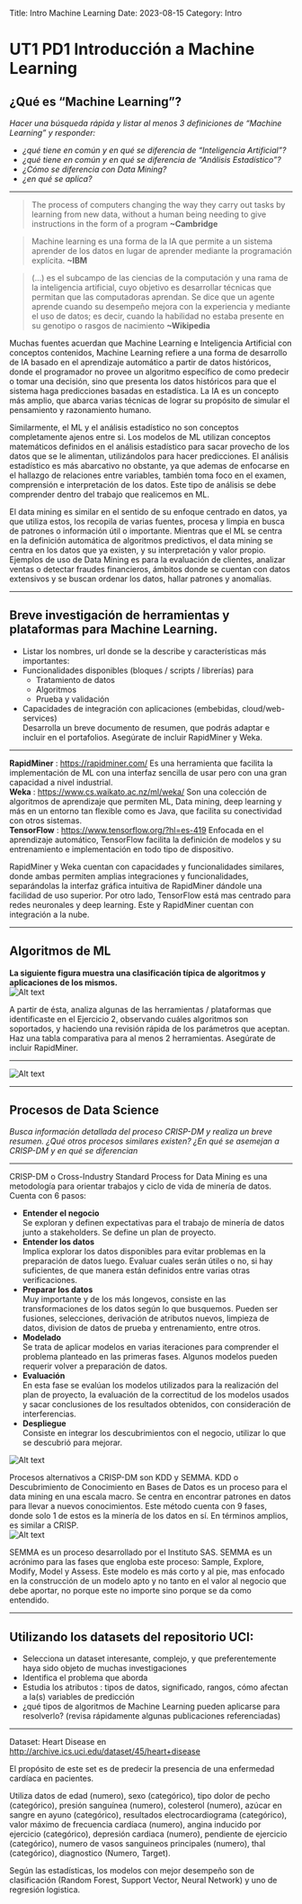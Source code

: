 Title: Intro Machine Learning
Date: 2023-08-15
Category: Intro


# UT1 PD1 Introducción a Machine Learning  
## ¿Qué es “Machine Learning”?
*Hacer una búsqueda rápida y listar al menos 3 definiciones de “Machine Learning” y
responder:*
- *¿qué tiene en común y en qué se diferencia de “Inteligencia Artificial”?*
- *¿qué tiene en común y en qué se diferencia de “Análisis Estadístico”?*
- *¿Cómo se diferencia con Data Mining?*
- *¿en qué se aplica?*
---
> The process of computers changing the way they carry out tasks by learning from new data, without a human being needing to give instructions in the form of a program **~Cambridge**

> Machine learning es una forma de la IA que permite a un sistema aprender de los datos en lugar de aprender mediante la programación explícita.  **~IBM**

> (...) es el subcampo de las ciencias de la computación y una rama de la inteligencia artificial, cuyo objetivo es desarrollar técnicas que permitan que las computadoras aprendan. Se dice que un agente aprende cuando su desempeño mejora con la experiencia y mediante el uso de datos; es decir, cuando la habilidad no estaba presente en su genotipo o rasgos de nacimiento **~Wikipedia**

Muchas fuentes acuerdan que Machine Learning e Inteligencia Artificial con conceptos contenidos, Machine Learning refiere a una forma de desarrollo de IA basado en el aprendizaje automático a partir de datos históricos, donde el programador no provee un algoritmo específico de como predecir o tomar una decisión, sino que presenta los datos históricos para que el sistema haga predicciones basadas en estadística. 
La IA es un concepto más amplio, que abarca varias técnicas de lograr su propósito de simular el pensamiento y razonamiento humano.

Similarmente, el ML y el análisis estadístico no son conceptos completamente ajenos entre si. Los modelos de ML utilizan conceptos matemáticos definidos en el análisis estadístico para sacar provecho de los datos que se le alimentan, utilizándolos para hacer predicciones.
El análisis estadístico es más abarcativo no obstante, ya que ademas de enfocarse en el hallazgo de relaciones entre variables, también toma foco en el examen, comprensión e interpretación de los datos. Este tipo de análisis se debe comprender dentro del trabajo que realicemos en ML.

El data mining es similar en el sentido de su enfoque centrado en datos, ya que utiliza estos, los recopila de varias fuentes, procesa y limpia en busca de patrones o información útil o importante. 
Mientras que el ML se centra en la definición automática de algoritmos predictivos, el data mining se centra en los datos que ya existen, y su interpretación y valor propio.
Ejemplos de uso de Data Mining es para la evaluación de clientes, analizar ventas o detectar fraudes financieros, ámbitos donde se cuentan con datos extensivos y se buscan ordenar los datos, hallar patrones y anomalías.  

--- 
## Breve investigación de herramientas y plataformas para Machine Learning.  
- Listar los nombres, url donde se la describe y características más importantes:
- Funcionalidades disponibles (bloques / scripts / librerías) para
    - Tratamiento de datos
    - Algoritmos
    - Prueba y validación
- Capacidades de integración con aplicaciones (embebidas, cloud/web-services)  
Desarrolla un breve documento de resumen, que podrás adaptar e incluir en el
portafolios. Asegúrate de incluir RapidMiner y Weka.
---  

**RapidMiner** :   https://rapidminer.com/  Es una herramienta que facilita la implementación de ML con una interfaz sencilla de usar pero con una gran capacidad a nivel industrial.  
**Weka** :   https://www.cs.waikato.ac.nz/ml/weka/  Son una colección de algoritmos de aprendizaje que permiten ML, Data mining, deep learning y más en un entorno tan flexible como es Java, que facilita su conectividad con otros sistemas.  
**TensorFlow** :  https://www.tensorflow.org/?hl=es-419 Enfocada en el aprendizaje automático, TensorFlow facilita la definición de modelos y su entrenamiento e implementación en todo tipo de dispositivo.  

RapidMiner y Weka cuentan con capacidades y funcionalidades similares, donde ambas permiten amplias integraciones y funcionalidades, separándolas la interfaz gráfica intuitiva de RapidMiner dándole una facilidad de uso superior.
Por otro lado, TensorFlow está mas centrado para redes neuronales y deep learning. Este y RapidMiner cuentan con integración a la nube.  

---  

## Algoritmos de ML
**La siguiente figura muestra una clasificación típica de algoritmos y aplicaciones de los mismos.**    
![Alt text](images\ut1pd1\image-2.png)    

A partir de ésta, analiza algunas de las herramientas / plataformas que identificaste en
el Ejercicio 2, observando cuáles algoritmos son soportados, y haciendo una revisión
rápida de los parámetros que aceptan. Haz una tabla comparativa para al menos 2
herramientas. Asegúrate de incluir RapidMiner.     

---  
![Alt text](images\ut1pd1\image-1.png)  

--- 

## Procesos de Data Science
*Busca información detallada del proceso CRISP-DM y realiza un breve resumen.
¿Qué otros procesos similares existen?
¿En qué se asemejan a CRISP-DM y en qué se diferencian*  

---
CRISP-DM o Cross-Industry Standard Process for Data Mining es una metodología para orientar trabajos y ciclo de vida de minería de datos.  
Cuenta con 6 pasos:
- **Entender el negocio**  
 Se exploran y definen expectativas para el trabajo de minería de datos junto a stakeholders. Se define un plan de proyecto.
- **Entender los datos**  
 Implica explorar los datos disponibles para evitar problemas en la preparación de datos luego. Evaluar cuales serán útiles o no, si hay suficientes, de que manera están definidos entre varias otras verificaciones.
- **Preparar los datos**  
 Muy importante y de los más longevos, consiste en las transformaciones de los datos según lo que busquemos. Pueden ser fusiones, selecciones, derivación de atributos nuevos, limpieza de datos, division de datos de prueba y entrenamiento, entre otros.
- **Modelado**  
 Se trata de aplicar modelos en varias iteraciones para comprender el problema planteado en las primeras fases. Algunos modelos pueden requerir volver a preparación de datos.
- **Evaluación**  
 En esta fase se evalúan los modelos utilizados para la realización del plan de proyecto, la evaluación de la correctitud de los modelos usados y sacar conclusiones de los resultados obtenidos, con consideración de interferencias.
- **Despliegue**  
 Consiste en integrar los descubrimientos con el negocio, utilizar lo que se descubrió para mejorar. 

![Alt text](images\ut1pd1\image.png)  

Procesos alternativos a CRISP-DM son KDD y SEMMA.
KDD o Descubrimiento de Conocimiento en Bases de Datos es un proceso para el data mining en una escala macro. Se centra en encontrar patrones en datos para llevar a nuevos conocimientos. Este método cuenta con 9 fases, donde solo 1 de estos es la minería de los datos en sí. En términos amplios, es similar a CRISP.  
![Alt text](images\ut1pd1\KDD-Salud-Electronica-1024x428.png)  

SEMMA es un proceso desarrollado por el Instituto SAS. SEMMA es un acrónimo para las fases que engloba este proceso: Sample, Explore, Modify, Model y Assess. Este modelo es más corto y al pie, mas enfocado en la construcción de un modelo apto y no tanto en el valor al negocio que debe aportar, no porque este no importe sino porque se da como entendido.

---  
## Utilizando los datasets del repositorio UCI:
- Selecciona un dataset interesante, complejo, y que preferentemente haya sido objeto de muchas investigaciones
- Identifica el problema que aborda
- Estudia los atributos : tipos de datos, significado, rangos, cómo afectan a la(s)
variables de predicción
- ¿qué tipos de algoritmos de Machine Learning pueden aplicarse para resolverlo? (revisa rápidamente algunas publicaciones referenciadas)
---  
Dataset: Heart Disease en http://archive.ics.uci.edu/dataset/45/heart+disease    

El propósito de este set es de predecir la presencia de una enfermedad cardíaca en pacientes.

Utiliza datos de edad (numero), sexo (categórico), tipo dolor de pecho (categórico), presión sanguínea (numero), colesterol (numero), azúcar en sangre en ayuno (categórico), resultados electrocardiograma (categórico),
valor máximo de frecuencia cardíaca (numero), angina inducido por ejercicio (categórico), depresión cardiaca (numero), pendiente de ejercicio (categórico), numero de vasos sanguineos principales (numero), thal (categórico), diagnostico (Numero, Target).

Según las estadísticas, los modelos con mejor desempeño son de clasificación (Random Forest, Support Vector, Neural Network) y uno de regresión logistica. 